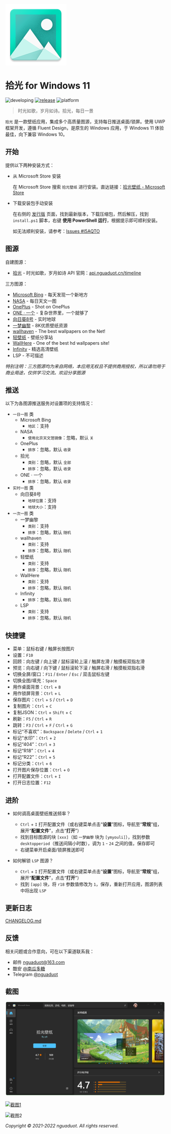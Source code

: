 ![icon](./sample/icon.png)

# 拾光 for Windows 11

![developing](https://img.shields.io/badge/developing-v5.6-brightgreen)
[![release](https://img.shields.io/badge/release-v5.4.220530-blue)](https://gitee.com/nguaduot/timeline/releases)
![platform](https://img.shields.io/badge/platform-windows%2010%20--%2011-lightgrey)

> 时光如歌，岁月如诗。拾光，每日一景

`拾光` 是一款壁纸应用，集成多个高质量图源，支持每日推送桌面/锁屏。使用 UWP 框架开发，遵循 Fluent Design，是原生的 Windows 应用，于 Windows 11 体验最佳，向下兼容 Windows 10。

## 开始

提供以下两种安装方式：

+ 从 Microsoft Store 安装
  
  在 Microsoft Store 搜索 `拾光壁纸` 进行安装。直达链接：[拾光壁纸 - Microsoft Store](https://www.microsoft.com/store/apps/9N7VHQ989BB7)

+ 下载安装包手动安装
  
  在右侧的 [发行版](https://gitee.com/nguaduot/timeline/releases) 页面，找到最新版本，下载压缩包，然后解压，找到 `install.ps1` 脚本，右键 **使用 PowerShell 运行**，根据提示即可顺利安装。

  如无法顺利安装，请参考：[Issues #I5AQTO](https://gitee.com/nguaduot/timeline/issues/I5AQTO)

## 图源

自建图源：
+ [拾光](https://api.nguaduot.cn/timeline/doc) - 时光如歌，岁月如诗
  API 官网：[api.nguaduot.cn/timeline](https://api.nguaduot.cn/timeline/doc)

三方图源：
+ [Microsoft Bing](https://cn.bing.com) - 每天发现一个新地方
+ [NASA](https://apod.nasa.gov/apod) - 每日天文一图
+ [OnePlus](https://photos.oneplus.com) - Shot on OnePlus
+ [ONE · 一个](http://m.wufazhuce.com/one) - 复杂世界里，一个就够了
+ [向日葵8号](https://himawari8.nict.go.jp/) - 实时地球
+ [一梦幽黎](https://www.ymyouli.com) - 8K优质壁纸资源
+ [wallhaven](https://wallhaven.cc/) - The best wallpapers on the Net!
+ [轻壁纸](https://bz.qinggongju.com) - 壁纸分享站
+ [WallHere](https://wallhere.com) - One of the best hd wallpapers site!
+ [Infinity](http://cn.infinitynewtab.com) - 精选高清壁纸
+ LSP - 不可描述

*特别注明：三方图源均为来自网络，本应用无权且不提供商用授权，所以请勿用于商业用途，仅供学习交流。欢迎分享图源*

## 推送

以下为各图源推送服务对设置项的支持情况：

+ `一日一图` 类
  + Microsoft Bing
    + `地区`：支持
  + NASA
    + `使用北京天文馆镜像`：忽略，默认 `关`
  + OnePlus
    + `排序`：忽略，默认 `收录`
  + 拾光
    + `类别`：忽略，默认 `全部`
    + `排序`：忽略，默认 `收录`
  + ONE · 一个
    + `排序`：忽略，默认 `收录`
+ `实时一图` 类
  + 向日葵8号
    + `地球位置`：支持
    + `地球大小`：支持
+ `一次一图` 类
  + 一梦幽黎
    + `类别`：支持
    + `排序`：忽略，默认 `随机`
  + wallhaven
    + `类别`：支持
    + `排序`：忽略，默认 `随机`
  + 轻壁纸
    + `类别`：支持
    + `排序`：忽略，默认 `随机`
  + WallHere
    + `类别`：支持
    + `排序`：忽略，默认 `随机`
  + Infinity
    + `排序`：忽略，默认 `随机`
  + LSP
    + `类别`：支持
    + `排序`：忽略，默认 `随机`

## 快捷键

+ 菜单：鼠标右键 / 触屏长按图片
+ 设置：`F10`
+ 回顾：向左键 / 向上键 / 鼠标滚轮上滚 / 触屏左滑 / 触摸板双指左滑
+ 预览：向右键 / 向下键 / 鼠标滚轮下滚 / 触屏右滑 / 触摸板双指右滑
+ 切换全屏/窗口：`F11` / `Enter` / `Esc` / 双击鼠标左键
+ 切换全图/填充：`Space`
+ 用作桌面背景：`Ctrl` + `B`
+ 用作锁屏背景：`Ctrl` + `L`
+ 保存图片：`Ctrl` + `S` / `Ctrl` + `D`
+ 复制图片：`Ctrl` + `C`
+ 复制JSON：`Ctrl` + `Shift` + `C`
+ 刷新：`F5` / `Ctrl` + `R`
+ 跳转：`F3` / `Ctrl` + `F` / `Ctrl` + `G`
+ 标记“不喜欢”：`Backspace` / `Delete` / `Ctrl` + `1`
+ 标记“水印”：`Ctrl` + `2`
+ 标记“404”：`Ctrl` + `3`
+ 标记“R18”：`Ctrl` + `4`
+ 标记“R22”：`Ctrl` + `5`
+ 标记分类：`Ctrl` + `6`
+ 打开图片保存位置：`Ctrl` + `O`
+ 打开配置文件：`Ctrl` + `I`
+ 打开日志位置：`F12`

## 进阶

+ 如何调高桌面壁纸推送频率？
  + `Ctrl` + `I` 打开配置文件（或右键菜单点击“**设置**”图标，导航至“**常规**”组，展开“**配置文件**”，点击“**打开**”）
  + 找到目标图源的块 `[xxx]`（如 `一梦幽黎` 块为 `[ymyouli]`），找到参数 `desktopperiod`（推送间隔小时数），调为 `1` - `24` 之间的值，保存即可
  + 右键菜单开启桌面/锁屏推送即可

+ 如何解锁 `LSP` 图源？
  + `Ctrl` + `I` 打开配置文件（或右键菜单点击“**设置**”图标，导航至“**常规**”组，展开“**配置文件**”，点击“**打开**”）
  + 找到 `[app]` 块，将 `r18` 参数值修改为 `1`，保存，重新打开应用，图源列表中将出现 `LSP`

## 更新日志

[CHANGELOG.md](./CHANGELOG.md)

## 反馈

相关问题或合作意向，可在以下渠道联系我：
+ 邮件 [nguaduot@163.com](mailto:nguaduot@163.com)
+ 酷安 [@南瓜多糖](http://www.coolapk.com/u/474144)
+ Telegram [@nguaduot](https://t.me/nguaduot)

## 截图

![Microsoft Store](./sample/store.png)

[![截图1](./sample/screenshot02.png)](https://gitee.com/nguaduot/timeline/raw/master/sample/%E6%8B%BE%E5%85%89_%E4%B8%80%E6%A2%A6%E5%B9%BD%E9%BB%8E_ABUIABACGAAgi8DPjwYoiKbruQYwgDw4-Bw.jpg)

![截图2](./sample/向日葵8号.gif)

*Copyright © 2021-2022 nguaduot. All rights reserved.*
